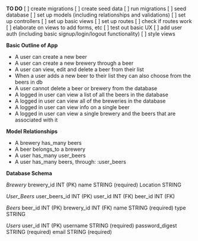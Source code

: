 **TO DO**
[ ] create migrations
[ ] create seed data
[ ] run migrations
[ ] seed database
[ ] set up models (including relationships and validations)
[ ] set up controllers
[ ] set up basic views
[ ] set up routes
[ ] check if routes work
[ ] elaborate on views to add forms, etc
[ ] test out basic UX
[ ] add user auth (including basic signup/login/logout functionality)
[ ] style views 

**Basic Outline of App**

+ A user can create a new beer
+ A user can create a new brewery through a beer
+ A user can view, edit and delete a beer from their list
+ When a user adds a new beer to their list they can also choose from the beers in db
+ A user cannot delete a beer or brewery from the database
+ A logged in user can view a list of all the beers in the database
+ A logged in user can view all of the breweries in the database
+ A logged in user can view info on a single beer
+ A logged in user can view a single brewery and the beers that are associated with it

**Model Relationships**

+ A brewery has_many beers
+ A beer belongs_to a brewery
+ A user has_many user_beers
+ A user has_many beers, through: :user_beers

**Database Schema**

*Brewery*
brewery_id INT (PK)
name STRING (required)
Location STRING

*User_Beers*
user_beers_id INT (PK)
user_id INT (FK)
beer_id INT (FK)

*Beers*
beer_id INT (PK)
brewery_id INT (FK)
name STRING (required)
type STRING

*Users*
user_id INT (PK)
username STRING (required)
password_digest STRING (required)
email STRING (required)
